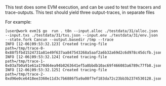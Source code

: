 This test does some EVM execution, and can be used to test the tracers and trace-outputs.
This test should yield three output-traces, in separate files

For example:
```
[user@work evm]$ go  run . t8n --input.alloc ./testdata/31/alloc.json --input.txs ./testdata/31/txs.json --input.env ./testdata/31/env.json --state.fork Cancun --output.basedir /tmp --trace
INFO [12-06|09:53:32.123] Created tracing-file                     path=/tmp/trace-0-0x88f5fbd1524731a81e49f637aa847543268a5aaf2a6b32a69d2c6d978c45dcfb.jsonl
INFO [12-06|09:53:32.124] Created tracing-file                     path=/tmp/trace-1-0x03a7b0a91e61a170d64ea94b8263641ef5a8bbdb10ac69f466083a6789c77fb8.jsonl
INFO [12-06|09:53:32.125] Created tracing-file                     path=/tmp/trace-2-0xd96e0ce6418ee3360e11d3c7b6886f5a9a08f7ef183da72c23bb3b2374530128.jsonl
```

